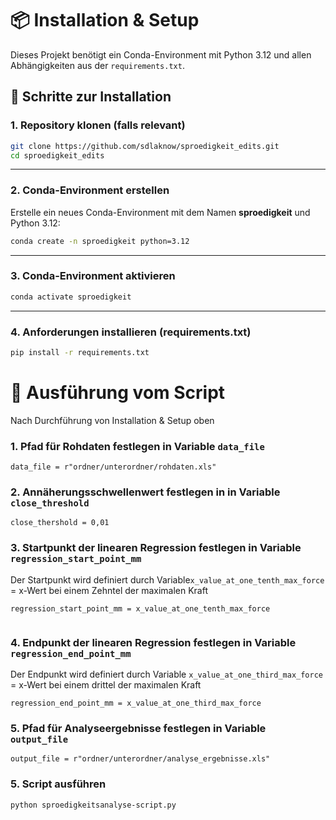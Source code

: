 # 📦 Installation & Setup

Dieses Projekt benötigt ein Conda-Environment mit Python 3.12 und allen Abhängigkeiten aus der `requirements.txt`.

## 🔧 Schritte zur Installation

### 1. Repository klonen (falls relevant)

```bash
git clone https://github.com/sdlaknow/sproedigkeit_edits.git
cd sproedigkeit_edits

```

---

### 2. Conda-Environment erstellen

Erstelle ein neues Conda-Environment mit dem Namen **sproedigkeit** und Python 3.12:

```bash
conda create -n sproedigkeit python=3.12
```

---

### 3. Conda-Environment aktivieren

```bash
conda activate sproedigkeit
```

---

### 4. Anforderungen installieren (requirements.txt)

```bash
pip install -r requirements.txt
```

# 🚀 Ausführung vom Script

Nach Durchführung von Installation & Setup oben

### 1. Pfad für Rohdaten festlegen in Variable `data_file`

```
data_file = r"ordner/unterordner/rohdaten.xls"
```
### 2. Annäherungsschwellenwert festlegen in in Variable `close_threshold`

```
close_thershold = 0,01
```
### 3. Startpunkt der linearen Regression festlegen in Variable `regression_start_point_mm`
Der Startpunkt wird definiert  durch Variable`x_value_at_one_tenth_max_force` = x-Wert bei einem Zehntel der maximalen Kraft
```
regression_start_point_mm = x_value_at_one_tenth_max_force
    
```
### 4. Endpunkt der linearen Regression festlegen in Variable `regression_end_point_mm`
Der Endpunkt wird definiert  durch Variable `x_value_at_one_third_max_force` = x-Wert bei einem drittel der maximalen Kraft
```
regression_end_point_mm = x_value_at_one_third_max_force
```
### 5. Pfad für Analyseergebnisse festlegen in Variable `output_file`

```
output_file = r"ordner/unterordner/analyse_ergebnisse.xls"
```

### 5. Script ausführen

```
python sproedigkeitsanalyse-script.py
``` 